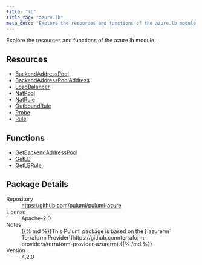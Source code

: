 ```yaml
---
title: "lb"
title_tag: "azure.lb"
meta_desc: "Explore the resources and functions of the azure.lb module."
---
```


<!-- WARNING: this file was generated by Pulumi Docs Generator. -->
<!-- Do not edit by hand unless you're certain you know what you are doing! -->

Explore the resources and functions of the azure.lb module.

<h2 id="resources">Resources</h2>
<ul class="api">
    <li><a href="backendaddresspool" title="BackendAddressPool"><span class="symbol resource"></span>BackendAddressPool</a></li>
    <li><a href="backendaddresspooladdress" title="BackendAddressPoolAddress"><span class="symbol resource"></span>BackendAddressPoolAddress</a></li>
    <li><a href="loadbalancer" title="LoadBalancer"><span class="symbol resource"></span>LoadBalancer</a></li>
    <li><a href="natpool" title="NatPool"><span class="symbol resource"></span>NatPool</a></li>
    <li><a href="natrule" title="NatRule"><span class="symbol resource"></span>NatRule</a></li>
    <li><a href="outboundrule" title="OutboundRule"><span class="symbol resource"></span>OutboundRule</a></li>
    <li><a href="probe" title="Probe"><span class="symbol resource"></span>Probe</a></li>
    <li><a href="rule" title="Rule"><span class="symbol resource"></span>Rule</a></li>
</ul>

<h2 id="functions">Functions</h2>
<ul class="api">
    <li><a href="getbackendaddresspool" title="GetBackendAddressPool"><span class="symbol function"></span>GetBackendAddressPool</a></li>
    <li><a href="getlb" title="GetLB"><span class="symbol function"></span>GetLB</a></li>
    <li><a href="getlbrule" title="GetLBRule"><span class="symbol function"></span>GetLBRule</a></li>
</ul>

<h2 id="package-details">Package Details</h2>
<dl class="package-details">
	<dt>Repository</dt>
	<dd><a href="https://github.com/pulumi/pulumi-azure">https://github.com/pulumi/pulumi-azure</a></dd>
	<dt>License</dt>
	<dd>Apache-2.0</dd>
	<dt>Notes</dt>
	<dd>{{% md %}}This Pulumi package is based on the [`azurerm` Terraform Provider](https://github.com/terraform-providers/terraform-provider-azurerm).{{% /md %}}</dd>
	<dt>Version</dt>
	<dd>4.2.0</dd>
</dl>

